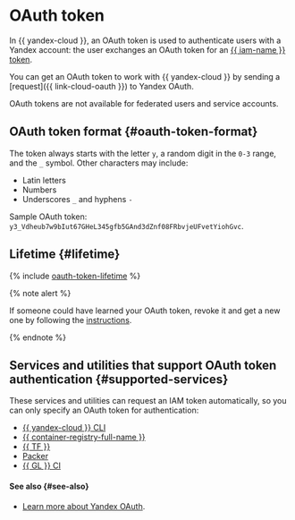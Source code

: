 # OAuth token

In {{ yandex-cloud }}, an OAuth token is used to authenticate users with a Yandex account: the user exchanges an OAuth token for an [{{ iam-name }} token](iam-token.md).

You can get an OAuth token to work with {{ yandex-cloud }} by sending a [request]({{ link-cloud-oauth }}) to Yandex OAuth.

OAuth tokens are not available for federated users and service accounts.

## OAuth token format {#oauth-token-format}

The token always starts with the letter `y`, a random digit in the `0-3` range, and the `_` symbol. Other characters may include:

* Latin letters
* Numbers
* Underscores `_` and hyphens `-`

Sample OAuth token: `y3_Vdheub7w9bIut67GHeL345gfb5GAnd3dZnf08FRbvjeUFvetYiohGvc`.

## Lifetime {#lifetime}

{% include [oauth-token-lifetime](../../../_includes/oauth-token-lifetime.md) %}

{% note alert %}

If someone could have learned your OAuth token, revoke it and get a new one by following the [instructions](../../operations/compromised-credentials.md#oauth-reissue).

{% endnote %}

## Services and utilities that support OAuth token authentication {#supported-services}

These services and utilities can request an IAM token automatically, so you can only specify an OAuth token for authentication:
* [{{ yandex-cloud }} CLI](../../../cli/quickstart.md#initialize)
* [{{ container-registry-full-name }}](../../../container-registry/operations/authentication.md#user-oauth)
* [{{ TF }}](../../../tutorials/infrastructure-management/terraform-quickstart.md)
* [Packer](../../../tutorials/infrastructure-management/packer-quickstart.md)
* [{{ GL }} CI](../../../tutorials/testing/ci-for-snapshots.md)


#### See also {#see-also}

* [Learn more about Yandex OAuth](https://yandex.com/dev/id/doc/dg/oauth/concepts/about.html).
